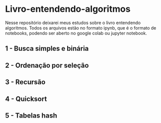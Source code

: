 # Livro-entendendo-algoritmos
Nesse repositório deixarei meus estudos sobre o livro entendendo algoritmos.
Todos os arquivos estão no formato ipynb, que é o formato de notebooks, podendo ser aberto no google colab ou jupyter notebook.

## 1 - Busca simples e binária
## 2 - Ordenação por seleção
## 3 - Recursão
## 4 - Quicksort
## 5 - Tabelas hash
